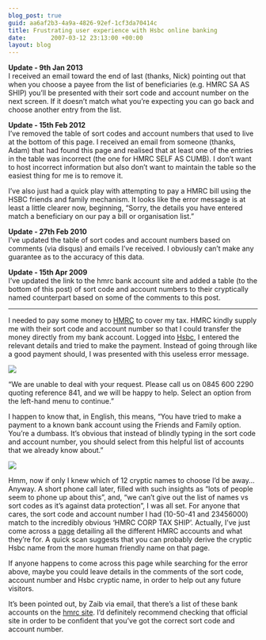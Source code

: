 ```yaml
---
blog_post: true
guid: aa6af2b3-4a9a-4826-92ef-1cf3da70414c
title: Frustrating user experience with Hsbc online banking
date:       2007-03-12 23:13:00 +00:00
layout: blog
---
```


**Update - 9th Jan 2013**  
I received an email toward the end of last (thanks, Nick) pointing out
that when you choose a payee from the list of beneficiaries (e.g. HMRC
SA AS SHIP) you’ll be presented with their sort code and account number
on the next screen. If it doesn’t match what you’re expecting you can go
back and choose another entry from the list.

**Update - 15th Feb 2012**  
I’ve removed the table of sort codes and account numbers that used to
live at the bottom of this page. I received an email from someone
(thanks, Adam) that had found this page and realised that at least one
of the entries in the table was incorrect (the one for HMRC SELF AS
CUMB). I don’t want to host incorrect information but also don’t want to
maintain the table so the easiest thing for me is to remove it.

I’ve also just had a quick play with attempting to pay a HMRC bill using
the HSBC friends and family mechanism. It looks like the error message
is at least a little clearer now, beginning, “Sorry, the details you
have entered match a beneficiary on our pay a bill or organisation
list.”

**Update - 27th Feb 2010**  
I’ve updated the table of sort codes and account numbers based on
comments (via disqus) and emails I’ve received. I obviously can’t make
any guarantee as to the accuracy of this data.

**Update - 15th Apr 2009**  
I’ve updated the link to the hmrc bank account site and added a table
(to the bottom of this post) of sort code and account numbers to their
cryptically named counterpart based on some of the comments to this
post.

------------------------------------------------------------------------

I needed to pay some money to [HMRC](http://www.hmrc.gov.uk) to cover my
tax. HMRC kindly supply me with their sort code and account number so
that I could transfer the money directly from my bank account. Logged
into [Hsbc](http://www.hsbc.co.uk), I entered the relevant details and
tried to make the payment. Instead of going through like a good payment
should, I was presented with this useless error message.

[![](http://farm1.static.flickr.com/130/419309333_f03474b3c8_m.jpg)](http://www.flickr.com/photos/chrisjroos/419309333/)

“We are unable to deal with your request. Please call us on 0845 600
2290 quoting reference 841, and we will be happy to help. Select an
option from the left-hand menu to continue.”

I happen to know that, in English, this means, “You have tried to make a
payment to a known bank account using the Friends and Family option.
You’re a dumbass. It’s obvious that instead of blindly typing in the
sort code and account number, you should select from this helpful list
of accounts that we already know about.”

[![](http://farm1.static.flickr.com/176/419309488_df2ab0fb53_m.jpg)](http://www.flickr.com/photos/chrisjroos/419309488/)

Hmm, now if only I knew which of 12 cryptic names to choose I’d be away…
Anyway. A short phone call later, filled with such insights as “lots of
people seem to phone up about this”, and, “we can’t give out the list of
names vs sort codes as it’s against data protection”, I was all set. For
anyone that cares, the sort code and account number I had (10-50-41 and
23456000) match to the incredibly obvious ‘HMRC CORP TAX SHIP’.
Actually, I’ve just come across a
[page](http://www.hmrc.gov.uk/payinghmrc/bank-account-checker.htm)
detailing all the different HMRC accounts and what they’re for. A quick
scan suggests that you can probably derive the cryptic Hsbc name from
the more human friendly name on that page.

If anyone happens to come across this page while searching for the error
above, maybe you could leave details in the comments of the sort code,
account number and Hsbc cryptic name, in order to help out any future
visitors.

It’s been pointed out, by Zaib via email, that there’s a list of these
bank accounts on the [hmrc site](http://www.hmrc.gov.uk/bankaccounts/).
I’d definitely recommend checking that official site in order to be
confident that you’ve got the correct sort code and account number.
